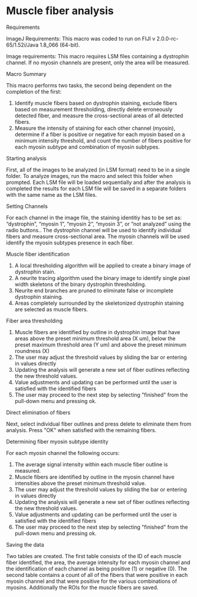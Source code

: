 # Muscle fiber analysis

Requirements

ImageJ Requirements:  This macro was coded to run on FIJI v 2.0.0-rc-65/1.52i/Java 1.8_066 (64-bit).

Image requirements: This macro requires LSM files containing a dystrophin channel.  If no myosin channels are present, only the area will be measured. 

Macro Summary

  This macro performs two tasks, the second being dependent on the completion of the first:
  1) Identify muscle fibers based on dystrophin staining, exclude fibers based on measurement thresholding, directly delete erroneously detected fiber, and measure the cross-sectional areas of all detected fibers.
  2) Measure the intensity of staining for each other channel (myosin), determine if a fiber is positive or negative for each myosin based on a minimum intensity threshold, and count the number of fibers positive for each myosin subtype and combination of myosin subtypes.

Starting analysis

  First, all of the images to be analyzed (in LSM format) need to be in a single folder. To analyze images, run the macro and select this folder when prompted.  Each LSM file will be loaded sequentially and after the analysis is completed the results for each LSM file will be saved in a separate folders with the same name as the LSM files.

Setting Channels

  For each channel in the image file, the staining identitiy has to be set as: “dystrophin”, “myosin 1”, “myosin 2”, “myosin 3”, or ”not analyzed” using the radio buttons..  The dystrophin channel will be used to identify individual fibers and measure cross-sectional area.  The myosin channels will be used identify the myosin subtypes presence in each fiber.

Muscle fiber identification

1) A local thresholding algorithm will be applied to create a binary image of dystrophin stain.
2) A neurite tracing algorithm used the binary image to identify single pixel width skeletons of the binary dystrophin thresholding.  
3) Neurite end branches are pruned to eliminate false or incomplete dystrophin staining.
4) Areas completely surrounded by the skeletonized dystrophin staining are selected as muscle fibers.

Fiber area thresholding 

1) Muscle fibers are identified by outline in dystrophin image that have areas above the preset minimum threshold area (X um), below the preset maximum threshold area (Y um) and above the preset minimum roundness (X)
2) The user may adjust the threshold values by sliding the bar or entering in values directly
3) Updating the analysis will generate a new set of fiber outlines reflecting the new threshold values.
4) Value adjustments and updating can be performed until the user is satisfied with the identified fibers
5) The user may proceed to the next step by selecting "finished" from the pull-down menu and pressing ok.

Direct elimination of fibers

Next, select individual fiber outlines and press delete to eliminate them from analysis.  Press "OK" when satisfied with the remaining fibers.

Determining fiber myosin subtype identity

For each myosin channel the following occurs:
1) The average signal intensity within each muscle fiber outline is measured.
1) Muscle fibers are identified by outline in the myosin channel have intensities above the preset minimum threshold value.
2) The user may adjust the threshold values by sliding the bar or entering in values directly
3) Updating the analysis will generate a new set of fiber outlines reflecting the new threshold values.
4) Value adjustments and updating can be performed until the user is satisfied with the identified fibers
5) The user may proceed to the next step by selecting "finished" from the pull-down menu and pressing ok.

Saving the data

Two tables are created.  The first table consists of the ID of each muscle fiber identified, the area, the average intensity for each myosin channel and the identification of each channel as being positive (1) or negative (0).  The second table contains a count of all of the fibers that were positive in each myosin channel and that were positive for the various combinations of myosins.  Additionally the ROIs for the muscle fibers are saved.  
